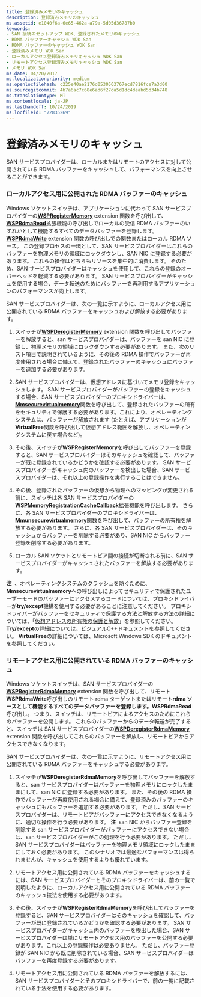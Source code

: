 ```yaml
---
title: 登録済みメモリのキャッシュ
description: 登録済みメモリのキャッシュ
ms.assetid: e1040f6a-6e65-462a-a79a-5d05d36787b0
keywords:
- SAN 接続のセットアップ WDK、登録されたメモリのキャッシュ
- RDMA バッファーキャッシュ WDK San
- RDMA バッファーのキャッシュ WDK San
- 登録済みメモリ WDK San
- ローカルアクセス登録済みメモリキャッシュ WDK San
- リモートアクセス登録済みメモリキャッシュ WDK San
- メモリ WDK San
ms.date: 04/20/2017
ms.localizationpriority: medium
ms.openlocfilehash: c225e40ae2176d0530563767ecd7816fce7a3d00
ms.sourcegitcommit: 4b7a6ac7c68e6ad6f27da5d1dc4deabd5d34b748
ms.translationtype: MT
ms.contentlocale: ja-JP
ms.lasthandoff: 10/24/2019
ms.locfileid: "72835269"
---
```

# <a name="caching-registered-memory"></a>登録済みメモリのキャッシュ





SAN サービスプロバイダーは、ローカルまたはリモートのアクセスに対して公開されている RDMA バッファーをキャッシュして、パフォーマンスを向上させることができます。

### <a name="caching-rdma-buffers-exposed-for-local-access"></a>ローカルアクセス用に公開された RDMA バッファーのキャッシュ

Windows ソケットスイッチは、アプリケーションに代わって SAN サービスプロバイダーの[**WSPRegisterMemory**](https://docs.microsoft.com/previous-versions/windows/hardware/network/ff566311(v=vs.85)) extension 関数を呼び出して、 [**WSPRdmaRead**](https://docs.microsoft.com/previous-versions/windows/hardware/network/ff566304(v=vs.85))拡張機能の呼び出しでローカルの受信 RDMA バッファーのいずれかとして機能するすべてのデータバッファーを登録します。[**WSPRdmaWrite**](https://docs.microsoft.com/previous-versions/windows/hardware/network/ff566306(v=vs.85)) extension 関数の呼び出しでの関数またはローカル RDMA ソース。 この登録プロセスの一環として、SAN サービスプロバイダーはこれらのバッファーを物理メモリの領域にロックダウンし、SAN NIC に登録する必要があります。 これらの操作はどちらもリソースを集中的に消費します。 そのため、SAN サービスプロバイダーはキャッシュを使用して、これらの登録のオーバーヘッドを軽減する必要があります。 SAN サービスプロバイダーがキャッシュを使用する場合、データ転送のためにバッファーを再利用するアプリケーションのパフォーマンスが向上します。

SAN サービスプロバイダーは、次の一覧に示すように、ローカルアクセス用に公開されている RDMA バッファーをキャッシュおよび解放する必要があります。

1.  スイッチが[**WSPDeregisterMemory**](https://docs.microsoft.com/previous-versions/windows/hardware/network/ff566279(v=vs.85)) extension 関数を呼び出してバッファーを解放すると、san サービスプロバイダーは、バッファーを san NIC に登録し、物理メモリの領域にロックダウンする必要があります。 また、次のリスト項目で説明されているように、その後の RDMA 操作でバッファーが再度使用される場合に備えて、登録されたバッファーのキャッシュにバッファーを追加する必要があります。

2.  SAN サービスプロバイダーは、仮想アドレスに基づいてメモリ登録をキャッシュします。 SAN サービスプロバイダーがバッファーの登録をキャッシュする場合、SAN サービスプロバイダーのプロキシドライバーは、 [**Mmsecurevirtualmemory**](https://docs.microsoft.com/windows-hardware/drivers/ddi/ntddk/nf-ntddk-mmsecurevirtualmemory)関数を呼び出して、登録されたバッファーの所有をセキュリティで保護する必要があります。これにより、オペレーティングシステムは、バッファーが解放されます (たとえば、アプリケーションが**VirtualFree**関数を呼び出して仮想アドレス範囲を解放し、オペレーティングシステムに戻す場合など)。

3.  その後、スイッチが**WSPRegisterMemory**を呼び出してバッファーを登録すると、SAN サービスプロバイダーはそのキャッシュを確認して、バッファーが既に登録されているかどうかを確認する必要があります。 SAN サービスプロバイダーがキャッシュ内のバッファーを検出した場合、SAN サービスプロバイダーは、それ以上の登録操作を実行することはできません。

4.  その後、登録されたバッファーの仮想から物理へのマッピングが変更される前に、スイッチは各 SAN サービスプロバイダーの[**WSPMemoryRegistrationCacheCallback**](https://docs.microsoft.com/previous-versions/windows/hardware/network/ff566299(v=vs.85))拡張機能を呼び出します。 さらに、各 SAN サービスプロバイダーのプロキシドライバーは、 [**Mmunsecurevirtualmemory**](https://docs.microsoft.com/windows-hardware/drivers/ddi/ntddk/nf-ntddk-mmunsecurevirtualmemory)関数を呼び出して、バッファーの所有権を解放する必要があります。 さらに、各 SAN サービスプロバイダーは、そのキャッシュからバッファーを削除する必要があり、SAN NIC からバッファー登録を削除する必要があります。

5.  ローカル SAN ソケットとリモートピア間の接続が切断される前に、SAN サービスプロバイダーがキャッシュされたバッファーを解放する必要があります。

**注**  、オペレーティングシステムのクラッシュを防ぐために、 **Mmsecurevirtualmemory**への呼び出しによってセキュリティで保護されたユーザーモードのバッファーにアクセスするコードについては、プロキシドライバーが**try/except**機構を使用する必要があることに注意してください。 プロキシドライバーがバッファーをセキュリティで保護する方法と解放する方法の詳細については、「[仮想アドレスの所有権の保護と解放](securing-and-releasing-ownership-of-virtual-addresses.md)」を参照してください。 **Try/except**の詳細については、ビジュアルC++ドキュメントを参照してください。 **VirtualFree**の詳細については、Microsoft Windows SDK のドキュメントを参照してください。

 

### <a name="caching-rdma-buffers-exposed-for-remote-access"></a>リモートアクセス用に公開されている RDMA バッファーのキャッシュ

Windows ソケットスイッチは、SAN サービスプロバイダーの[**WSPRegisterRdmaMemory**](https://docs.microsoft.com/previous-versions/windows/hardware/network/ff566313(v=vs.85)) extension 関数を呼び出して、リモート**WSPRdmaWrite**呼び出しのリモート rdma ターゲットまたはリモート**rdma ソースとして機能するすべてのデータバッファーを登録します。WSPRdmaRead**呼び出し。 つまり、スイッチは、リモートピアによるアクセスのためにこれらのバッファーを公開します。 これらのバッファーからのデータ転送が完了すると、スイッチは SAN サービスプロバイダーの[**WSPDeregisterRdmaMemory**](https://docs.microsoft.com/previous-versions/windows/hardware/network/ff566281(v=vs.85)) extension 関数を呼び出してこれらのバッファーを解放し、リモートピアからアクセスできなくなります。

SAN サービスプロバイダーは、次の一覧に示すように、リモートアクセス用に公開されている RDMA バッファーをキャッシュする必要があります。

1.  スイッチが**WSPDeregisterRdmaMemory**を呼び出してバッファーを解放すると、san サービスプロバイダーはバッファーを物理メモリにロックしたままにして、san NIC に登録する必要があります。 また、その後の RDMA 操作でバッファーが再度使用される場合に備えて、登録済みのバッファーのキャッシュにもバッファーを追加する必要があります。 ただし、SAN サービスプロバイダーは、リモートピアがバッファーにアクセスできなくなるように、適切な操作を行う必要があります。
    **注**  san NIC からバッファー登録を削除する san サービスプロバイダーがバッファーにアクセスできない場合は、san サービスプロバイダーがこの処理を行う必要があります。 ただし、SAN サービスプロバイダーはバッファーを物理メモリ領域にロックしたままにしておく必要があります。 このシナリオでは最適なパフォーマンスは得られませんが、キャッシュを使用するよりも優れています。

     

2.  リモートアクセス用に公開されている RDMA バッファーをキャッシュするには、SAN サービスプロバイダーとそのプロキシドライバーは、前の一覧で説明したように、ローカルアクセス用に公開されている RDMA バッファーのキャッシュ技法を使用する必要があります。

3.  その後、スイッチが**WSPRegisterRdmaMemory**を呼び出してバッファーを登録すると、SAN サービスプロバイダーはそのキャッシュを確認して、バッファーが既に登録されているかどうかを確認する必要があります。 SAN サービスプロバイダーがキャッシュ内のバッファーを検出した場合、SAN サービスプロバイダーは単にリモートアクセス用のバッファーを公開する必要があります。これ以上の登録操作は必要ありません。 ただし、バッファー登録が SAN NIC から既に削除されている場合、SAN サービスプロバイダーはバッファーを再度登録する必要があります。

4.  リモートアクセス用に公開されている RDMA バッファーを解放するには、SAN サービスプロバイダーとそのプロキシドライバーで、前の一覧に記載されている手法を使用する必要があります。

 

 






